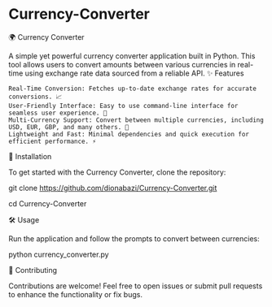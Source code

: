 # Currency-Converter
🌍 Currency Converter

A simple yet powerful currency converter application built in Python. This tool allows users to convert amounts between various currencies in real-time using exchange rate data sourced from a reliable API.
✨ Features

    Real-Time Conversion: Fetches up-to-date exchange rates for accurate conversions. 📈
    User-Friendly Interface: Easy to use command-line interface for seamless user experience. 🎉
    Multi-Currency Support: Convert between multiple currencies, including USD, EUR, GBP, and many others. 💱
    Lightweight and Fast: Minimal dependencies and quick execution for efficient performance. ⚡

🚀 Installation

To get started with the Currency Converter, clone the repository:

git clone https://github.com/dionabazi/Currency-Converter.git

cd Currency-Converter

🛠️ Usage

Run the application and follow the prompts to convert between currencies:

python currency_converter.py

🤝 Contributing

Contributions are welcome! Feel free to open issues or submit pull requests to enhance the functionality or fix bugs.

